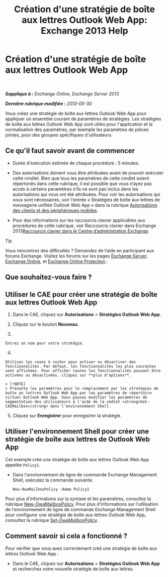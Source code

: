 ﻿---
title: "Création d'une stratégie de boîte aux lettres Outlook Web App: Exchange 2013 Help"
TOCTitle: Création d'une stratégie de boîte aux lettres Outlook Web App
ms:assetid: 347207fa-cfb7-40a6-b19a-831dcdb54ad5
ms:mtpsurl: https://technet.microsoft.com/fr-fr/library/Dd335191(v=EXCHG.150)
ms:contentKeyID: 50477850
ms.date: 04/24/2018
mtps_version: v=EXCHG.150
ms.translationtype: HT
---

# Création d'une stratégie de boîte aux lettres Outlook Web App

 

_**Sapplique à :** Exchange Online, Exchange Server 2013_

_**Dernière rubrique modifiée :** 2013-05-30_

Vous créez une stratégie de boîte aux lettres Outlook Web App pour appliquer un ensemble courant de paramètres de stratégies. Les stratégies de boîte aux lettres Outlook Web App sont utiles pour l'application et la normalisation des paramètres, par exemple les paramètres de pièces jointes, pour des groupes spécifiques d'utilisateurs.

## Ce qu'il faut savoir avant de commencer

  - Durée d'exécution estimée de chaque procédure : 5 minutes.

  - Des autorisations doivent vous être attribuées avant de pouvoir exécuter cette cmdlet. Bien que tous les paramètres de cette cmdlet soient répertoriés dans cette rubrique, il est possible que vous n’ayez pas accès à certains paramètres s’ils ne sont pas inclus dans les autorisations qui vous ont été attribuées. Pour voir les autorisations qui vous sont nécessaires, voir l'entrée « Stratégies de boîte aux lettres de messagerie unifiée Outlook Web App » dans la rubrique [Autorisations des clients et des périphériques mobiles](clients-and-mobile-devices-permissions-exchange-2013-help.md).

  - Pour des informations sur les raccourcis clavier applicables aux procédures de cette rubrique, voir Raccourcis clavier dans Exchange 2013[Raccourcis clavier dans le Centre d’administration Exchange](keyboard-shortcuts-in-the-exchange-admin-center-exchange-online-protection-help.md).

> [!TIP]
> Vous rencontrez des difficultés ? Demandez de l’aide en participant aux forums Exchange. Visitez les forums sur les pages <a href="https://go.microsoft.com/fwlink/p/?linkid=60612">Exchange Server</a>, <a href="https://go.microsoft.com/fwlink/p/?linkid=267542">Exchange Online</a>, et <a href="https://go.microsoft.com/fwlink/p/?linkid=285351">Exchange Online Protection</a>..


## Que souhaitez-vous faire ?

## Utiliser le CAE pour créer une stratégie de boîte aux lettres Outlook Web App

1.  Dans le CAE, cliquez sur **Autorisations** \> **Stratégies Outlook Web App**.

2.  Cliquez sur le bouton **Nouveau**.

3.  
    
    Entrez un nom pour votre stratégie.

4.  
    
    Utilisez les cases à cocher pour activer ou désactiver des fonctionnalités. Par défaut, les fonctionnalités les plus courantes sont affichées. Pour afficher toutes les fonctionnalités pouvant être activées ou désactivées, cliquez sur **plus d'options**.
    
    > [!NOTE]
    > Présente les paramètres pour le remplacement par les stratégies de boîte au lettres Outlook Web App par les paramètres de répertoire virtuel Outlook Web App. Vous pouvez modifier les paramètres de segmentation des utilisateurs à l'aide de la cmdlet <strong>Set-CASMailbox</strong> dans l'environnement Shell.


5.  Cliquez sur **Enregistrer** pour enregistrer la stratégie.

## Utiliser l'environnement Shell pour créer une stratégie de boîte aux lettres de Outlook Web App

Cet exemple crée une stratégie de boîte aux lettres Outlook Web App appelée `Policy1`.

  - Dans l'environnement de ligne de commande Exchange Management Shell, exécutez la commande suivante.
    
        New-OwaMailboxPolicy -Name Policy1

Pour plus d'informations sur la syntaxe et les paramètres, consultez la rubrique [New-OwaMailboxPolicy](https://technet.microsoft.com/fr-fr/library/dd351067\(v=exchg.150\)). Pour plus d'informations sur l'utilisation de l'environnement de ligne de commande Exchange Management Shell pour configurer une stratégie de boîte aux lettres Outlook Web App, consultez la rubrique [Set-OwaMailboxPolicy](https://technet.microsoft.com/fr-fr/library/dd297989\(v=exchg.150\)).

## Comment savoir si cela a fonctionné ?

Pour vérifier que vous avez correctement créé une stratégie de boîte aux lettres Outlook Web App :

  - Dans le CAE, cliquez sur **Autorisations** \> **Stratégies Outlook Web App** et recherchez votre nouvelle stratégie de boîte aux lettres.

